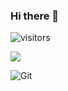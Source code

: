 ### Hi there 👋

<!--
**Moqixis/Moqixis** is a ✨ _special_ ✨ repository because its `README.md` (this file) appears on your GitHub profile.

Here are some ideas to get you started:

- 🔭 I’m currently working on ...
- 🌱 I’m currently learning ...
- 👯 I’m looking to collaborate on ...
- 🤔 I’m looking for help with ...
- 💬 Ask me about ...
- 📫 How to reach me: ...
- 😄 Pronouns: ...
- ⚡ Fun fact: ...
-->

![visitors](https://visitor-badge.glitch.me/badge?page_id=CheyanneLee.CheyanneLee&left_color=green&right_color=red)

![](https://github-readme-stats.vercel.app/api?username=CheyanneLee)

![Git](https://img.shields.io/badge/-Git-F05032?style=flat-square&logo=git&logoColor=white)
